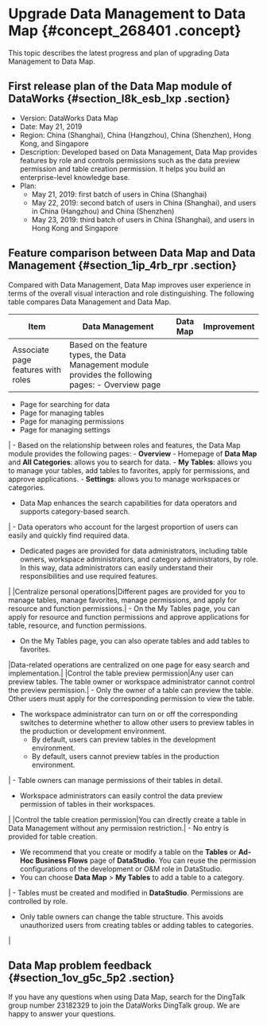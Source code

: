 # Upgrade Data Management to Data Map {#concept_268401 .concept}

This topic describes the latest progress and plan of upgrading Data Management to Data Map.

## First release plan of the Data Map module of DataWorks {#section_l8k_esb_lxp .section}

-   Version: DataWorks Data Map
-   Date: May 21, 2019
-   Region: China \(Shanghai\), China \(Hangzhou\), China \(Shenzhen\), Hong Kong, and Singapore
-   Description: Developed based on Data Management, Data Map provides features by role and controls permissions such as the data preview permission and table creation permission. It helps you build an enterprise-level knowledge base.
-   Plan:
    -   May 21, 2019: first batch of users in China \(Shanghai\)
    -   May 22, 2019: second batch of users in China \(Shanghai\), and users in China \(Hangzhou\) and China \(Shenzhen\)
    -   May 23, 2019: third batch of users in China \(Shanghai\), and users in Hong Kong and Singapore

## Feature comparison between Data Map and Data Management {#section_1ip_4rb_rpr .section}

Compared with Data Management, Data Map improves user experience in terms of the overall visual interaction and role distinguishing. The following table compares Data Management and Data Map.

|Item|Data Management|Data Map|Improvement|
|----|---------------|--------|-----------|
|Associate page features with roles|Based on the feature types, the Data Management module provides the following pages: -   Overview page
-   Page for searching for data
-   Page for managing tables
-   Page for managing permissions
-   Page for managing settings

 | -   Based on the relationship between roles and features, the Data Map module provides the following pages:
    -   **Overview**
    -   Homepage of **Data Map** and **All Categories**: allows you to search for data.
    -   **My Tables**: allows you to manage your tables, add tables to favorites, apply for permissions, and approve applications.
    -   **Settings**: allows you to manage workspaces or categories.
-   Data Map enhances the search capabilities for data operators and supports category-based search.

 | -   Data operators who account for the largest proportion of users can easily and quickly find required data.
-   Dedicated pages are provided for data administrators, including table owners, workspace administrators, and category administrators, by role. In this way, data administrators can easily understand their responsibilities and use required features.

 |
|Centralize personal operations|Different pages are provided for you to manage tables, manage favorites, manage permissions, and apply for resource and function permissions.| -   On the My Tables page, you can apply for resource and function permissions and approve applications for table, resource, and function permissions.
-   On the My Tables page, you can also operate tables and add tables to favorites.

 |Data-related operations are centralized on one page for easy search and implementation.|
|Control the table preview permission|Any user can preview tables. The table owner or workspace administrator cannot control the preview permission.| -   Only the owner of a table can preview the table. Other users must apply for the corresponding permission to view the table.
-   The workspace administrator can turn on or off the corresponding switches to determine whether to allow other users to preview tables in the production or development environment.
    -   By default, users can preview tables in the development environment.
    -   By default, users cannot preview tables in the production environment.

 | -   Table owners can manage permissions of their tables in detail.
-   Workspace administrators can easily control the data preview permission of tables in their workspaces.

 |
|Control the table creation permission|You can directly create a table in Data Management without any permission restriction.| -   No entry is provided for table creation.
-   We recommend that you create or modify a table on the **Tables** or **Ad-Hoc Business Flows** page of **DataStudio**. You can reuse the permission configurations of the development or O&M role in DataStudio.
-   You can choose **Data Map** \> **My Tables** to add a table to a category.

 | -   Tables must be created and modified in **DataStudio**. Permissions are controlled by role.
-   Only table owners can change the table structure. This avoids unauthorized users from creating tables or adding tables to categories.

 |

## Data Map problem feedback {#section_1ov_g5c_5p2 .section}

If you have any questions when using Data Map, search for the DingTalk group number 23182329 to join the DataWorks DingTalk group. We are happy to answer your questions.

